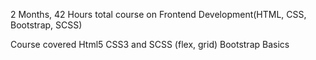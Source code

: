 2 Months, 42 Hours total course on Frontend Development(HTML, CSS, Bootstrap, SCSS)

Course covered
Html5
CSS3 and SCSS (flex, grid)
Bootstrap Basics

